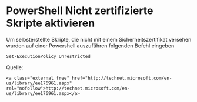 # PowerShell Nicht zertifizierte Skripte aktivieren

Um selbsterstellte Skripte, die nicht mit einem Sicherheitszertifikat versehen wurden auf einer Powershell auszuführen folgenden Befehl eingeben

```
Set-ExecutionPolicy Unrestricted
```

  
Quelle:

```
<a class="external free" href="http://technet.microsoft.com/en-us/library/ee176961.aspx" rel="nofollow">http://technet.microsoft.com/en-us/library/ee176961.aspx</a>
```
